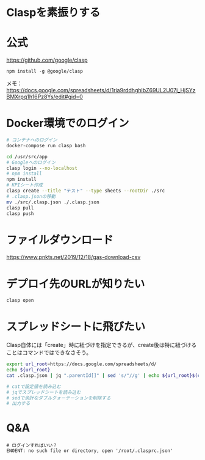 # Claspを素振りする


# 公式
https://github.com/google/clasp



```
npm install -g @google/clasp
```

メモ：
https://docs.google.com/spreadsheets/d/1ria9rddhghlbZ69UL2U07j_HjSYzBMXrpq1h16Pz8Ys/edit#gid=0


# Docker環境でのログイン
```bash
# コンテナへのログイン
docker-compose run clasp bash

cd /usr/src/app
# Googleへのログイン
clasp login --no-localhost
# npm install
npm install
# KPIシート作成
clasp create --title "テスト" --type sheets --rootDir ./src
# .clasp.jsonの移動
mv ./src/.clasp.json ./.clasp.json
clasp pull
clasp push
```

# ファイルダウンロード
https://www.pnkts.net/2019/12/18/gas-download-csv


# デプロイ先のURLが知りたい

```bash
clasp open
```

# スプレッドシートに飛びたい

Clasp自体には「create」時に紐づけを指定できるが、create後は特に紐づけることはコマンドではできなさそう。

```bash
export url_root=https://docs.google.com/spreadsheets/d/
echo ${url_root}
cat .clasp.json | jq ".parentId[]" | sed 's/"//g' | echo ${url_root}$(cat)

# catで設定値を読み込む
# jqでスプレッドシートを読み込む
# sedで余計なダブルクォーテーションを削除する
# 出力する
```


# Q&A


```
# ログインすればいい？
ENOENT: no such file or directory, open '/root/.clasprc.json'
```